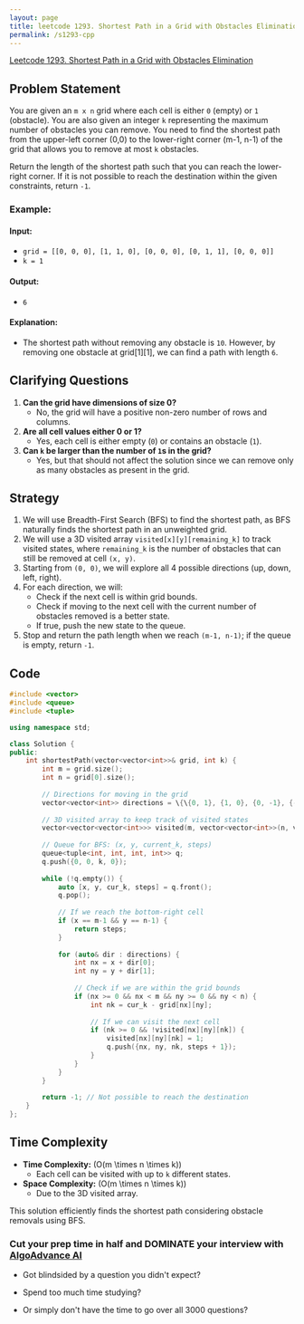 ```yaml
---
layout: page
title: leetcode 1293. Shortest Path in a Grid with Obstacles Elimination
permalink: /s1293-cpp
---
```

[Leetcode 1293. Shortest Path in a Grid with Obstacles Elimination](https://algoadvance.github.io/algoadvance/l1293)
## Problem Statement
You are given an `m x n` grid where each cell is either `0` (empty) or `1` (obstacle). You are also given an integer `k` representing the maximum number of obstacles you can remove. You need to find the shortest path from the upper-left corner (0,0) to the lower-right corner (m-1, n-1) of the grid that allows you to remove at most `k` obstacles.

Return the length of the shortest path such that you can reach the lower-right corner. If it is not possible to reach the destination within the given constraints, return `-1`.

### Example:
#### Input:
- `grid = [[0, 0, 0], [1, 1, 0], [0, 0, 0], [0, 1, 1], [0, 0, 0]]`
- `k = 1`

#### Output:
- `6`

#### Explanation:
- The shortest path without removing any obstacle is `10`. However, by removing one obstacle at grid[1][1], we can find a path with length `6`.

## Clarifying Questions
1. **Can the grid have dimensions of size 0?**
   - No, the grid will have a positive non-zero number of rows and columns.
2. **Are all cell values either 0 or 1?**
   - Yes, each cell is either empty (`0`) or contains an obstacle (`1`).
3. **Can `k` be larger than the number of `1`s in the grid?**
   - Yes, but that should not affect the solution since we can remove only as many obstacles as present in the grid.

## Strategy
1. We will use Breadth-First Search (BFS) to find the shortest path, as BFS naturally finds the shortest path in an unweighted grid.
2. We will use a 3D visited array `visited[x][y][remaining_k]` to track visited states, where `remaining_k` is the number of obstacles that can still be removed at cell `(x, y)`.
3. Starting from `(0, 0)`, we will explore all 4 possible directions (up, down, left, right).
4. For each direction, we will:
   - Check if the next cell is within grid bounds.
   - Check if moving to the next cell with the current number of obstacles removed is a better state.
   - If true, push the new state to the queue.
5. Stop and return the path length when we reach `(m-1, n-1)`; if the queue is empty, return `-1`.

## Code
```cpp
#include <vector>
#include <queue>
#include <tuple>

using namespace std;

class Solution {
public:
    int shortestPath(vector<vector<int>>& grid, int k) {
        int m = grid.size();
        int n = grid[0].size();
        
        // Directions for moving in the grid
        vector<vector<int>> directions = \{\{0, 1}, {1, 0}, {0, -1}, {-1, 0}};
        
        // 3D visited array to keep track of visited states
        vector<vector<vector<int>>> visited(m, vector<vector<int>>(n, vector<int>(k+1, 0)));
        
        // Queue for BFS: (x, y, current_k, steps)
        queue<tuple<int, int, int, int>> q;
        q.push({0, 0, k, 0});
        
        while (!q.empty()) {
            auto [x, y, cur_k, steps] = q.front();
            q.pop();
            
            // If we reach the bottom-right cell
            if (x == m-1 && y == n-1) {
                return steps;
            }
            
            for (auto& dir : directions) {
                int nx = x + dir[0];
                int ny = y + dir[1];
                
                // Check if we are within the grid bounds
                if (nx >= 0 && nx < m && ny >= 0 && ny < n) {
                    int nk = cur_k - grid[nx][ny];
                    
                    // If we can visit the next cell
                    if (nk >= 0 && !visited[nx][ny][nk]) {
                        visited[nx][ny][nk] = 1;
                        q.push({nx, ny, nk, steps + 1});
                    }
                }
            }
        }
        
        return -1; // Not possible to reach the destination
    }
};
```
## Time Complexity
- **Time Complexity:** \(O(m \times n \times k)\)
   - Each cell can be visited with up to `k` different states.
- **Space Complexity:** \(O(m \times n \times k)\) 
   - Due to the 3D visited array.

This solution efficiently finds the shortest path considering obstacle removals using BFS.


### Cut your prep time in half and DOMINATE your interview with [AlgoAdvance AI](https://algoAdvance.com)

- Got blindsided by a question you didn't expect?

- Spend too much time studying?

- Or simply don't have the time to go over all 3000 questions?

